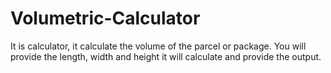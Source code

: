 # Volumetric-Calculator
It is calculator, it calculate the volume of the parcel or package. You will provide the length, width and height it will calculate and provide the output.
